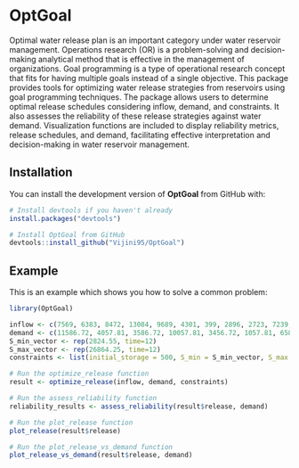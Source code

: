 
# OptGoal

<!-- badges: start -->
<!-- badges: end -->

Optimal water release plan is an important category under water reservoir management. Operations research (OR) is a problem-solving and decision-making analytical method that is effective in the management of organizations. Goal programming is a type of operational research concept that fits for having multiple goals instead of a single objective. This package provides tools for optimizing water release strategies from reservoirs using goal programming techniques. The package allows users to determine optimal release schedules considering inflow, demand, and constraints. It also assesses the reliability of these release strategies against water demand. Visualization functions are included to display reliability metrics, release schedules, and demand, facilitating effective interpretation and decision-making in water reservoir management.

## Installation

You can install the development version of **OptGoal** from GitHub with:

```r
# Install devtools if you haven't already
install.packages("devtools")

# Install OptGoal from GitHub
devtools::install_github("Vijini95/OptGoal")
```

## Example

This is an example which shows you how to solve a common problem:

``` r
library(OptGoal)

inflow <- c(7569, 6383, 8472, 13084, 9689, 4301, 399, 2896, 2723, 7239,14849, 13304)
demand <- c(11586.72, 4057.81, 3586.72, 10057.81, 3456.72, 1057.81, 6586.72, 2057.81, 1096.72, 1057.81, 1186.72, 1808.81)
S_min_vector <- rep(2824.55, time=12)
S_max_vector <- rep(26864.25, time=12)
constraints <- list(initial_storage = 500, S_min = S_min_vector, S_max = S_max_vector)

# Run the optimize_release function
result <- optimize_release(inflow, demand, constraints)

# Run the assess_reliability function
reliability_results <- assess_reliability(result$release, demand)

# Run the plot_release function
plot_release(result$release)

# Run the plot_release_vs_demand function
plot_release_vs_demand(result$release, demand)
```
